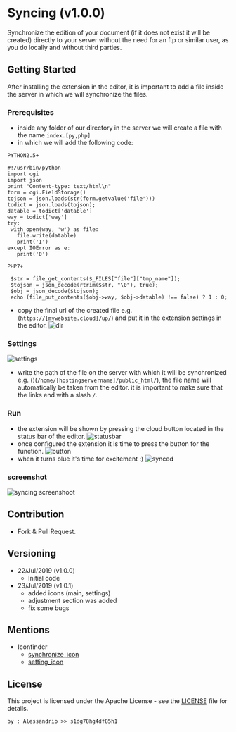 # Syncing (v1.0.0)

Synchronize the edition of your document (if it does not exist it will be created) directly to your server without the need for an ftp or similar user, as you do locally and without third parties.

## Getting Started

After installing the extension in the editor, it is important to add a file inside the server in which we will synchronize the files.

### Prerequisites

 - inside any folder of our directory in the server we will create a file with the name `index.[py,php]`
 - in which we will add the following code:
 ```
 PYTHON2.5+
 
#!/usr/bin/python
import cgi
import json
print "Content-type: text/html\n"
form = cgi.FieldStorage()
tojson = json.loads(str(form.getvalue('file')))
todict = json.loads(tojson);
datable = todict['datable']
way = todict['way']
try:
  with open(way, 'w') as file:
    file.write(datable)
    print('1')
except IOError as e:
    print('0')
 
 PHP7+
 
  $str = file_get_contents($_FILES["file"]["tmp_name"]);
  $tojson = json_decode(rtrim($str, "\0"), true);
  $obj = json_decode($tojson);
  echo (file_put_contents($obj->way, $obj->datable) !== false) ? 1 : 0;
 ```
 - copy the final url of the created file e.g. (`https://[mywebsite.cloud]/up/`) and put it in the extension settings in the editor.
![dir](https://github.com/alessandrio/syncing-brackets/raw/master/ss/dir.png)
 
### Settings

![settings](https://github.com/alessandrio/syncing-brackets/raw/master/ss/settings.png)
 - write the path of the file on the server with which it will be synchronized e.g. ()(`/home/[hostingservername]/public_html/`), the file name will automatically be taken from the editor. it is important to make sure that the links end with a slash `/`.

### Run

 - the extension will be shown by pressing the cloud button located in the status bar of the editor.
![statusbar](https://github.com/alessandrio/syncing-brackets/raw/master/ss/statusbar.png)
 - once configured the extension it is time to press the button for the function.
![button](https://github.com/alessandrio/syncing-brackets/raw/master/ss/button.png)
 - when it turns blue it's time for excitement :)
![synced](https://github.com/alessandrio/syncing-brackets/raw/master/ss/synced.png)

### screenshot

![syncing screenshoot](https://github.com/alessandrio/syncing-brackets/blob/master/ss/syncing.png?raw=true?raw=true "Syncing screenshoot")

## Contribution
 - Fork & Pull Request.
 
## Versioning

 - 22/Jul/2019 (v1.0.0)
   - Initial code
 - 23/Jul/2019 (v1.0.1)
   - added icons (main, settings)
   - adjustment section was added
   - fix some bugs
   
## Mentions
 - Iconfinder
   - [synchronize_icon](https://www.iconfinder.com/icons/4265043/cloud_refresh_reload_sync_synchronize_icon)
   - [setting_icon](https://www.iconfinder.com/icons/3838430/engine_gear_setting_icon)

## License

This project is licensed under the Apache License - see the [LICENSE](https://github.com/alessandrio/syncing-brackets/blob/master/LICENSE) file for details.
 ```
 by : Alessandrio >> s1dg78hg4df85h1
 ```
